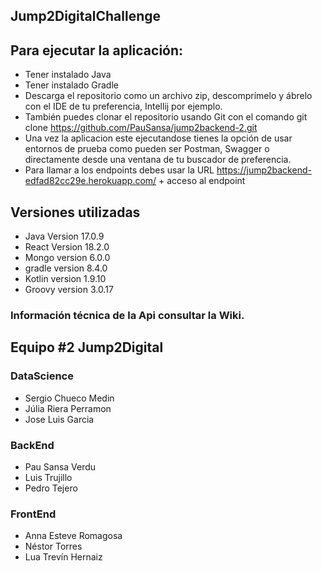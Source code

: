 ## Jump2DigitalChallenge

## Para ejecutar la aplicación: 

* Tener instalado Java
* Tener instalado Gradle
* Descarga el repositorio como un archivo zip, descomprímelo y
  ábrelo con el IDE de tu preferencia, Intellij por ejemplo.
* También puedes clonar el repositorio usando Git con el comando git clone https://github.com/PauSansa/jump2backend-2.git
* Una vez la aplicacion este ejecutandose tienes la opción de usar entornos de prueba como
  pueden ser Postman, Swagger o directamente desde una ventana de tu buscador de preferencia.
* Para llamar a los endpoints debes usar la URL https://jump2backend-edfad82cc29e.herokuapp.com/ + acceso al endpoint

## Versiones utilizadas

* Java Version 17.0.9
* React Version 18.2.0
* Mongo version 6.0.0
* gradle version 8.4.0
* Kotlin version 1.9.10
* Groovy version 3.0.17

### Información técnica de la Api consultar la Wiki. 

## Equipo #2 Jump2Digital

### DataScience
* Sergio Chueco Medin
* Júlia Riera Perramon
* Jose Luis Garcia

### BackEnd
* Pau Sansa Verdu
* Luis Trujillo
* Pedro Tejero

### FrontEnd
* Anna Esteve Romagosa
* Néstor Torres
* Lua Trevín Hernaiz

  
